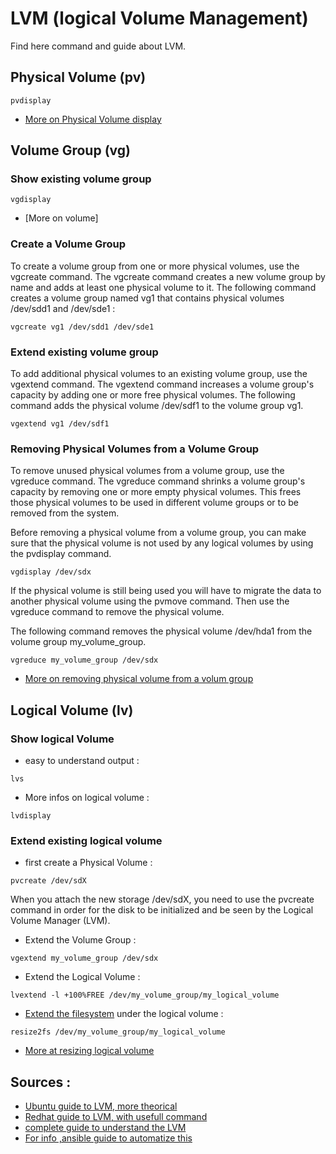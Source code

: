 # LVM (logical Volume Management)

Find here command and guide about LVM.

## Physical Volume (pv)

```
pvdisplay
```

- [More on Physical Volume display ](https://access.redhat.com/documentation/en-us/red_hat_enterprise_linux/6/html/logical_volume_manager_administration/physvol_display)

## Volume Group (vg)

### Show existing volume group 

```
vgdisplay
```

- [More on volume]

### Create a Volume Group

To create a volume group from one or more physical volumes, use the vgcreate command. The vgcreate command creates a new volume group by name and adds at least one physical volume to it.
The following command creates a volume group named vg1 that contains physical volumes /dev/sdd1 and /dev/sde1 :
```
vgcreate vg1 /dev/sdd1 /dev/sde1
```

### Extend existing volume group

To add additional physical volumes to an existing volume group, use the vgextend command. The vgextend command increases a volume group's capacity by adding one or more free physical volumes.
The following command adds the physical volume /dev/sdf1 to the volume group vg1.
```
vgextend vg1 /dev/sdf1
```

### Removing Physical Volumes from a Volume Group

To remove unused physical volumes from a volume group, use the vgreduce command. The vgreduce command shrinks a volume group's capacity by removing one or more empty physical volumes. This frees those physical volumes to be used in different volume groups or to be removed from the system.

Before removing a physical volume from a volume group, you can make sure that the physical volume is not used by any logical volumes by using the pvdisplay command. 
```
vgdisplay /dev/sdx
```

If the physical volume is still being used you will have to migrate the data to another physical volume using the pvmove command. Then use the vgreduce command to remove the physical volume.

The following command removes the physical volume /dev/hda1 from the volume group my_volume_group.
```
vgreduce my_volume_group /dev/sdx
```

- [More on removing physical volume from a volum group](https://access.redhat.com/documentation/en-us/red_hat_enterprise_linux/6/html/logical_volume_manager_administration/vg_remove_pv)


## Logical Volume (lv)

### Show logical Volume 

- easy to understand output :
```
lvs
```

- More infos on logical volume :
```
lvdisplay
```

### Extend existing logical volume

- first create a Physical Volume : 
```
pvcreate /dev/sdX
```
When you attach the new storage /dev/sdX, you need to use the pvcreate command in order for the disk to be initialized and be seen by the Logical Volume Manager (LVM).

- Extend the Volume Group : 
```
vgextend my_volume_group /dev/sdx
```

- Extend the Logical Volume :
```
lvextend -l +100%FREE /dev/my_volume_group/my_logical_volume
```

- [Extend the filesystem](https://access.redhat.com/articles/1196353) under the logical volume : 
```
resize2fs /dev/my_volume_group/my_logical_volume
```

- [More at resizing logical volume](https://www.redhat.com/sysadmin/resize-lvm-simple)

## Sources : 

- [Ubuntu guide to LVM, more theorical](https://doc.ubuntu-fr.org/lvm)
- [Redhat guide to LVM, with usefull command](https://access.redhat.com/documentation/en-us/red_hat_enterprise_linux/6/html/logical_volume_manager_administration/vg_admin#VG_create)
- [complete guide to understand the LVM](https://linuxhandbook.com/lvm-guide/)
- [For info ,ansible guide to automatize this](https://www.redhat.com/sysadmin/automating-logical-volume-manager)